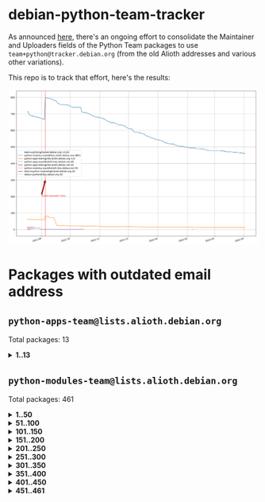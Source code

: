 # debian-python-team-tracker



As announced [here](https://lists.debian.org/debian-python/2021/08/msg00006.html), there's an ongoing effort to consolidate the Maintainer and Uploaders fields of the Python Team packages to use `team+python@tracker.debian.org` (from the old Alioth addresses and various other variations).



This repo is to track that effort, here's the results:



![Python team emails](images/python_team_emails.svg)


# Packages with outdated email address

## `python-apps-team@lists.alioth.debian.org`
Total packages: 13
<details>
<summary><b>1..13</b></summary>


| # | Package | Version |
| --- | --- | --- |
| 1 | [ctop](https://tracker.debian.org/ctop) | 1.0.0-2.1 |
| 2 | [db2twitter](https://tracker.debian.org/db2twitter) | 0.6-1.1 |
| 3 | [dodgy](https://tracker.debian.org/dodgy) | 0.1.9-3 |
| 4 | [etm](https://tracker.debian.org/etm) | 3.2.30-1.1 |
| 5 | [freealchemist](https://tracker.debian.org/freealchemist) | 0.5-1.1 |
| 6 | [kanboard-cli](https://tracker.debian.org/kanboard-cli) | 0.0.2-1.1 |
| 7 | [lightyears](https://tracker.debian.org/lightyears) | 1.4-2 |
| 8 | [pipenv](https://tracker.debian.org/pipenv) | 11.9.0-1.1 |
| 9 | [prospector](https://tracker.debian.org/prospector) | 1.1.7-2 |
| 10 | [pybik](https://tracker.debian.org/pybik) | 3.0-3.1 |
| 11 | [retweet](https://tracker.debian.org/retweet) | 0.10-1.1 |
| 12 | [sinntp](https://tracker.debian.org/sinntp) | 1.6-1.2 |
| 13 | [smem](https://tracker.debian.org/smem) | 1.5-1.1 |
</details>

## `python-modules-team@lists.alioth.debian.org`
Total packages: 461
<details>
<summary><b>1..50</b></summary>


| # | Package | Version |
| --- | --- | --- |
| 1 | [anorack](https://tracker.debian.org/anorack) | 0.2.7-1 |
| 2 | [anosql](https://tracker.debian.org/anosql) | 1.0.1-1 |
| 3 | [asn1crypto](https://tracker.debian.org/asn1crypto) | 1.4.0-1 |
| 4 | [astral](https://tracker.debian.org/astral) | 1.6.1-2 |
| 5 | [authres](https://tracker.debian.org/authres) | 1.2.0-2 |
| 6 | [automat](https://tracker.debian.org/automat) | 20.2.0-1 |
| 7 | [azure-cosmos-table-python](https://tracker.debian.org/azure-cosmos-table-python) | 1.0.5+git20191025-5 |
| 8 | [bdist-nsi](https://tracker.debian.org/bdist-nsi) | 0.1.5-2 |
| 9 | [bernhard](https://tracker.debian.org/bernhard) | 0.2.6-2 |
| 10 | [betamax](https://tracker.debian.org/betamax) | 0.8.1-2 |
| 11 | [bibtexparser](https://tracker.debian.org/bibtexparser) | 1.1.0+ds-3 |
| 12 | [binaryornot](https://tracker.debian.org/binaryornot) | 0.4.4+dfsg-4 |
| 13 | [bitstruct](https://tracker.debian.org/bitstruct) | 8.9.0-1 |
| 14 | [case](https://tracker.debian.org/case) | 1.5.3+dfsg-3 |
| 15 | [cerealizer](https://tracker.debian.org/cerealizer) | 0.8.1-3 |
| 16 | [chardet](https://tracker.debian.org/chardet) | 4.0.0-1 |
| 17 | [chargebee-python](https://tracker.debian.org/chargebee-python) | 1.6.6-1 |
| 18 | [codicefiscale](https://tracker.debian.org/codicefiscale) | 0.9+ds0-2 |
| 19 | [colorclass](https://tracker.debian.org/colorclass) | 2.2.0-2.2 |
| 20 | [colorspacious](https://tracker.debian.org/colorspacious) | 1.1.2-2 |
| 21 | [commonmark](https://tracker.debian.org/commonmark) | 0.9.1-3 |
| 22 | [constantly](https://tracker.debian.org/constantly) | 15.1.0-2 |
| 23 | [contextlib2](https://tracker.debian.org/contextlib2) | 0.6.0.post1-1 |
| 24 | [cookiecutter](https://tracker.debian.org/cookiecutter) | 1.7.3-1 |
| 25 | [coreapi](https://tracker.debian.org/coreapi) | 2.3.3-4 |
| 26 | [coreschema](https://tracker.debian.org/coreschema) | 0.0.4-3 |
| 27 | [cov-core](https://tracker.debian.org/cov-core) | 1.15.0-3 |
| 28 | [cppy](https://tracker.debian.org/cppy) | 1.1.0-2 |
| 29 | [cram](https://tracker.debian.org/cram) | 0.7-4 |
| 30 | [cssutils](https://tracker.debian.org/cssutils) | 1.0.2-3 |
| 31 | [d2to1](https://tracker.debian.org/d2to1) | 0.2.12-2 |
| 32 | [debiancontributors](https://tracker.debian.org/debiancontributors) | 0.7.8-2 |
| 33 | [devpi-common](https://tracker.debian.org/devpi-common) | 3.2.2-1.1 |
| 34 | [django-ajax-selects](https://tracker.debian.org/django-ajax-selects) | 1.7.0-3 |
| 35 | [django-bitfield](https://tracker.debian.org/django-bitfield) | 1.9.6-2 |
| 36 | [django-dirtyfields](https://tracker.debian.org/django-dirtyfields) | 1.3.1-2 |
| 37 | [django-environ](https://tracker.debian.org/django-environ) | 0.4.4-2 |
| 38 | [django-filter](https://tracker.debian.org/django-filter) | 2.4.0-1 |
| 39 | [django-hvad](https://tracker.debian.org/django-hvad) | 1.8.0-1.1 |
| 40 | [django-js-reverse](https://tracker.debian.org/django-js-reverse) | 0.7.3-1.1 |
| 41 | [django-macaddress](https://tracker.debian.org/django-macaddress) | 1.5.0-2 |
| 42 | [django-memoize](https://tracker.debian.org/django-memoize) | 2.2.0+dfsg-1 |
| 43 | [django-nose](https://tracker.debian.org/django-nose) | 1.4.6-2.1 |
| 44 | [django-notification](https://tracker.debian.org/django-notification) | 1.2.0-3 |
| 45 | [django-pagination](https://tracker.debian.org/django-pagination) | 1.0.7-4 |
| 46 | [django-paintstore](https://tracker.debian.org/django-paintstore) | 0.2-4 |
| 47 | [django-picklefield](https://tracker.debian.org/django-picklefield) | 3.0.1-1 |
| 48 | [django-pipeline](https://tracker.debian.org/django-pipeline) | 1.6.14-3 |
| 49 | [django-simple-redis-admin](https://tracker.debian.org/django-simple-redis-admin) | 1.4.0-2 |
| 50 | [django-stronghold](https://tracker.debian.org/django-stronghold) | 0.3.0+debian-2 |
</details>
<details>
<summary><b>51..100</b></summary>

| # | Package | Version |
| --- | --- | --- |
| 51 | [django-webpack-loader](https://tracker.debian.org/django-webpack-loader) | 0.6.0-2 |
| 52 | [django-wkhtmltopdf](https://tracker.debian.org/django-wkhtmltopdf) | 3.3.0-1 |
| 53 | [django-xmlrpc](https://tracker.debian.org/django-xmlrpc) | 0.1.8-2 |
| 54 | [djangorestframework-api-key](https://tracker.debian.org/djangorestframework-api-key) | 2.0.0-2 |
| 55 | [dkimpy](https://tracker.debian.org/dkimpy) | 1.0.5-1 |
| 56 | [dnsdiag](https://tracker.debian.org/dnsdiag) | 2.0.2-1 |
| 57 | [dockerpty](https://tracker.debian.org/dockerpty) | 0.4.1-2 |
| 58 | [drf-generators](https://tracker.debian.org/drf-generators) | 0.5.0-1 |
| 59 | [elasticsearch-curator](https://tracker.debian.org/elasticsearch-curator) | 5.8.1-1 |
| 60 | [enum34](https://tracker.debian.org/enum34) | 1.1.6-4 |
| 61 | [enzyme](https://tracker.debian.org/enzyme) | 0.4.1-2 |
| 62 | [exam](https://tracker.debian.org/exam) | 0.10.5-3 |
| 63 | [factory-boy](https://tracker.debian.org/factory-boy) | 2.11.1-3 |
| 64 | [faker](https://tracker.debian.org/faker) | 0.9.3-0.1 |
| 65 | [fakesleep](https://tracker.debian.org/fakesleep) | 0.1-2 |
| 66 | [fastchunking](https://tracker.debian.org/fastchunking) | 0.0.3-2 |
| 67 | [feedgenerator](https://tracker.debian.org/feedgenerator) | 1.9-2 |
| 68 | [flask-api](https://tracker.debian.org/flask-api) | 1.1+dfsg-1.1 |
| 69 | [flask-babelex](https://tracker.debian.org/flask-babelex) | 0.9.4-1 |
| 70 | [flask-bcrypt](https://tracker.debian.org/flask-bcrypt) | 0.7.1-2 |
| 71 | [flask-compress](https://tracker.debian.org/flask-compress) | 1.4.0-3 |
| 72 | [flask-gravatar](https://tracker.debian.org/flask-gravatar) | 0.4.2-2 |
| 73 | [flask-htmlmin](https://tracker.debian.org/flask-htmlmin) | 1.3.2-2 |
| 74 | [flask-ldapconn](https://tracker.debian.org/flask-ldapconn) | 0.7.2-1.1 |
| 75 | [flask-limiter](https://tracker.debian.org/flask-limiter) | 1.0.1-2 |
| 76 | [flask-mail](https://tracker.debian.org/flask-mail) | 0.9.1+dfsg1-1.1 |
| 77 | [flask-mongoengine](https://tracker.debian.org/flask-mongoengine) | 0.9.3-4 |
| 78 | [flask-multistatic](https://tracker.debian.org/flask-multistatic) | 1.0-2 |
| 79 | [flask-script](https://tracker.debian.org/flask-script) | 2.0.6-2 |
| 80 | [flask-silk](https://tracker.debian.org/flask-silk) | 0.2-18 |
| 81 | [flask-wtf](https://tracker.debian.org/flask-wtf) | 0.14.3-1 |
| 82 | [flufl.enum](https://tracker.debian.org/flufl.enum) | 4.1.1-3 |
| 83 | [flufl.i18n](https://tracker.debian.org/flufl.i18n) | 3.0.1-1 |
| 84 | [flufl.lock](https://tracker.debian.org/flufl.lock) | 5.0.1-1 |
| 85 | [flufl.password](https://tracker.debian.org/flufl.password) | 1.3-3 |
| 86 | [flufl.testing](https://tracker.debian.org/flufl.testing) | 0.7-2 |
| 87 | [gerritlib](https://tracker.debian.org/gerritlib) | 0.8.0-2 |
| 88 | [gmplot](https://tracker.debian.org/gmplot) | 1.2.0-2 |
| 89 | [gtextfsm](https://tracker.debian.org/gtextfsm) | 1.1.0-2 |
| 90 | [gtts](https://tracker.debian.org/gtts) | 2.0.3-1 |
| 91 | [gtts-token](https://tracker.debian.org/gtts-token) | 1.1.3-1 |
| 92 | [guzzle-sphinx-theme](https://tracker.debian.org/guzzle-sphinx-theme) | 0.7.11-5 |
| 93 | [hachoir](https://tracker.debian.org/hachoir) | 3.1.0+dfsg-3 |
| 94 | [haproxy-log-analysis](https://tracker.debian.org/haproxy-log-analysis) | 2.0~b0-2 |
| 95 | [heapdict](https://tracker.debian.org/heapdict) | 1.0.1-1 |
| 96 | [hiro](https://tracker.debian.org/hiro) | 0.5-2 |
| 97 | [hypothesis-auto](https://tracker.debian.org/hypothesis-auto) | 1.1.4-2 |
| 98 | [importmagic](https://tracker.debian.org/importmagic) | 0.1.7-2 |
| 99 | [inflection](https://tracker.debian.org/inflection) | 0.3.1-2 |
| 100 | [json-tricks](https://tracker.debian.org/json-tricks) | 3.11.0-2 |
</details>
<details>
<summary><b>101..150</b></summary>

| # | Package | Version |
| --- | --- | --- |
| 101 | [jsonhyperschema-codec](https://tracker.debian.org/jsonhyperschema-codec) | 1.0.3-2 |
| 102 | [jupyter-sphinx-theme](https://tracker.debian.org/jupyter-sphinx-theme) | 0.0.6+ds1-10 |
| 103 | [kitchen](https://tracker.debian.org/kitchen) | 1.2.6-2 |
| 104 | [kivy](https://tracker.debian.org/kivy) | 1.11.0-2 |
| 105 | [lazr.delegates](https://tracker.debian.org/lazr.delegates) | 2.0.3-2 |
| 106 | [lazr.smtptest](https://tracker.debian.org/lazr.smtptest) | 2.0.3-2 |
| 107 | [libthumbor](https://tracker.debian.org/libthumbor) | 1.3.3-2 |
| 108 | [logilab-constraint](https://tracker.debian.org/logilab-constraint) | 0.6.0-2 |
| 109 | [mako](https://tracker.debian.org/mako) | 1.1.3+ds1-2 |
| 110 | [manuel](https://tracker.debian.org/manuel) | 1.10.1-2 |
| 111 | [mercurial-extension-utils](https://tracker.debian.org/mercurial-extension-utils) | 1.5.1-3 |
| 112 | [mercurial-keyring](https://tracker.debian.org/mercurial-keyring) | 1.3.1-3 |
| 113 | [milksnake](https://tracker.debian.org/milksnake) | 0.1.5-1 |
| 114 | [mimerender](https://tracker.debian.org/mimerender) | 0.6.0-2 |
| 115 | [mmllib](https://tracker.debian.org/mmllib) | 0.3.0.post1-2 |
| 116 | [mockldap](https://tracker.debian.org/mockldap) | 0.3.0-4 |
| 117 | [modernize](https://tracker.debian.org/modernize) | 0.7-2 |
| 118 | [moksha.common](https://tracker.debian.org/moksha.common) | 1.2.5-4 |
| 119 | [mrtparse](https://tracker.debian.org/mrtparse) | 1.6-2 |
| 120 | [musicbrainzngs](https://tracker.debian.org/musicbrainzngs) | 0.7.1-2 |
| 121 | [mutagen](https://tracker.debian.org/mutagen) | 1.45.1-2 |
| 122 | [mwic](https://tracker.debian.org/mwic) | 0.7.8-1 |
| 123 | [mysql-connector-python](https://tracker.debian.org/mysql-connector-python) | 8.0.15-2 |
| 124 | [nb2plots](https://tracker.debian.org/nb2plots) | 0.6-2 |
| 125 | [netmiko](https://tracker.debian.org/netmiko) | 2.4.2-1 |
| 126 | [networkx](https://tracker.debian.org/networkx) | 2.5+ds-2 |
| 127 | [nose2](https://tracker.debian.org/nose2) | 0.9.2-1 |
| 128 | [nose2-cov](https://tracker.debian.org/nose2-cov) | 1.0a4-3 |
| 129 | [ntplib](https://tracker.debian.org/ntplib) | 0.3.3-2 |
| 130 | [numpy-stl](https://tracker.debian.org/numpy-stl) | 2.9.0-1 |
| 131 | [obsub](https://tracker.debian.org/obsub) | 0.2-4 |
| 132 | [okasha](https://tracker.debian.org/okasha) | 0.2.4-4 |
| 133 | [overpass](https://tracker.debian.org/overpass) | 0.7-1 |
| 134 | [pastescript](https://tracker.debian.org/pastescript) | 2.0.2-4 |
| 135 | [pep8](https://tracker.debian.org/pep8) | 1.7.1-9 |
| 136 | [pep8-naming](https://tracker.debian.org/pep8-naming) | 0.10.0-1 |
| 137 | [pg8000](https://tracker.debian.org/pg8000) | 1.10.6-2 |
| 138 | [pidcat](https://tracker.debian.org/pidcat) | 2.1.0-4 |
| 139 | [plastex](https://tracker.debian.org/plastex) | 2.1-2 |
| 140 | [portio](https://tracker.debian.org/portio) | 0.5-4 |
| 141 | [power](https://tracker.debian.org/power) | 1.4+dfsg-4 |
| 142 | [pprintpp](https://tracker.debian.org/pprintpp) | 0.4.0-2 |
| 143 | [preggy](https://tracker.debian.org/preggy) | 1.4.4-1 |
| 144 | [ptable](https://tracker.debian.org/ptable) | 0.9.2-2 |
| 145 | [py-radix](https://tracker.debian.org/py-radix) | 0.10.0-3 |
| 146 | [py3dns](https://tracker.debian.org/py3dns) | 3.2.1-1 |
| 147 | [pyasn1](https://tracker.debian.org/pyasn1) | 0.4.8-1 |
| 148 | [pybindgen](https://tracker.debian.org/pybindgen) | 0.20.0+dfsg1-2 |
| 149 | [pycallgraph](https://tracker.debian.org/pycallgraph) | 1.1.3-1.2 |
| 150 | [pycxx](https://tracker.debian.org/pycxx) | 7.1.4-0.2 |
</details>
<details>
<summary><b>151..200</b></summary>

| # | Package | Version |
| --- | --- | --- |
| 151 | [pydbus](https://tracker.debian.org/pydbus) | 0.6.0-4 |
| 152 | [pydenticon](https://tracker.debian.org/pydenticon) | 0.3.1-2 |
| 153 | [pydispatcher](https://tracker.debian.org/pydispatcher) | 2.0.5-2 |
| 154 | [pydle](https://tracker.debian.org/pydle) | 0.9.4-2 |
| 155 | [pyenchant](https://tracker.debian.org/pyenchant) | 3.2.0-1 |
| 156 | [pyfg](https://tracker.debian.org/pyfg) | 0.50-2 |
| 157 | [pyfiglet](https://tracker.debian.org/pyfiglet) | 0.8.0+dfsg-1 |
| 158 | [pyfribidi](https://tracker.debian.org/pyfribidi) | 0.12.0+repack-7 |
| 159 | [pygeoif](https://tracker.debian.org/pygeoif) | 0.7-2 |
| 160 | [pygtail](https://tracker.debian.org/pygtail) | 0.6.1-2 |
| 161 | [pygtkspellcheck](https://tracker.debian.org/pygtkspellcheck) | 4.0.5-2 |
| 162 | [pyinotify](https://tracker.debian.org/pyinotify) | 0.9.6-1.3 |
| 163 | [pyiosxr](https://tracker.debian.org/pyiosxr) | 0.52-1.1 |
| 164 | [pyjavaproperties](https://tracker.debian.org/pyjavaproperties) | 0.7-2 |
| 165 | [pyjokes](https://tracker.debian.org/pyjokes) | 0.5.0-3 |
| 166 | [pykcs11](https://tracker.debian.org/pykcs11) | 1.5.10-1 |
| 167 | [pylama](https://tracker.debian.org/pylama) | 7.4.3-3 |
| 168 | [pylibmc](https://tracker.debian.org/pylibmc) | 1.5.2-3 |
| 169 | [pylint-celery](https://tracker.debian.org/pylint-celery) | 0.3-5 |
| 170 | [pylint-common](https://tracker.debian.org/pylint-common) | 0.2.5-4 |
| 171 | [pylint-django](https://tracker.debian.org/pylint-django) | 2.0.13-1 |
| 172 | [pylint-flask](https://tracker.debian.org/pylint-flask) | 0.5-4 |
| 173 | [pymacs](https://tracker.debian.org/pymacs) | 0.25-3 |
| 174 | [pymodbus](https://tracker.debian.org/pymodbus) | 2.1.0+dfsg-2 |
| 175 | [pynag](https://tracker.debian.org/pynag) | 1.1.2+dfsg-2 |
| 176 | [pynliner](https://tracker.debian.org/pynliner) | 0.8.0-2 |
| 177 | [pyopengl](https://tracker.debian.org/pyopengl) | 3.1.5+dfsg-1 |
| 178 | [pyprind](https://tracker.debian.org/pyprind) | 2.11.2-2 |
| 179 | [pyquery](https://tracker.debian.org/pyquery) | 1.2.9-4 |
| 180 | [pyrad](https://tracker.debian.org/pyrad) | 2.1-2 |
| 181 | [pysimplesoap](https://tracker.debian.org/pysimplesoap) | 1.16.2-3 |
| 182 | [pysmi](https://tracker.debian.org/pysmi) | 0.3.2-2 |
| 183 | [pysodium](https://tracker.debian.org/pysodium) | 0.7.0-2 |
| 184 | [pyspf](https://tracker.debian.org/pyspf) | 2.0.14-2 |
| 185 | [pysrt](https://tracker.debian.org/pysrt) | 1.0.1-2 |
| 186 | [pyssim](https://tracker.debian.org/pyssim) | 0.2-2 |
| 187 | [pytaglib](https://tracker.debian.org/pytaglib) | 0.3.6+dfsg-2 |
| 188 | [pytds](https://tracker.debian.org/pytds) | 1.10.0-1 |
| 189 | [pytest-bdd](https://tracker.debian.org/pytest-bdd) | 3.2.1-1 |
| 190 | [pytest-cookies](https://tracker.debian.org/pytest-cookies) | 0.4.0-1 |
| 191 | [pytest-django](https://tracker.debian.org/pytest-django) | 3.5.1-1 |
| 192 | [pytest-expect](https://tracker.debian.org/pytest-expect) | 1.1.0-2 |
| 193 | [pytest-httpbin](https://tracker.debian.org/pytest-httpbin) | 1.0.0-2 |
| 194 | [pytest-runner](https://tracker.debian.org/pytest-runner) | 2.11.1-1.2 |
| 195 | [pytest-sugar](https://tracker.debian.org/pytest-sugar) | 0.9.4-1 |
| 196 | [pytest-tornado](https://tracker.debian.org/pytest-tornado) | 0.8.1-1 |
| 197 | [pytest-vcr](https://tracker.debian.org/pytest-vcr) | 1.0.2-2 |
| 198 | [python-activipy](https://tracker.debian.org/python-activipy) | 0.1-7 |
| 199 | [python-adal](https://tracker.debian.org/python-adal) | 1.2.2-1 |
| 200 | [python-aiohttp-session](https://tracker.debian.org/python-aiohttp-session) | 2.9.0-2 |
</details>
<details>
<summary><b>201..250</b></summary>

| # | Package | Version |
| --- | --- | --- |
| 201 | [python-aioinflux](https://tracker.debian.org/python-aioinflux) | 0.9.0-2 |
| 202 | [python-aiomeasures](https://tracker.debian.org/python-aiomeasures) | 0.5.14-3 |
| 203 | [python-amqplib](https://tracker.debian.org/python-amqplib) | 1.0.2-2 |
| 204 | [python-aptly](https://tracker.debian.org/python-aptly) | 0.12.10-2 |
| 205 | [python-args](https://tracker.debian.org/python-args) | 0.1.0-3 |
| 206 | [python-arpy](https://tracker.debian.org/python-arpy) | 1.1.1-4 |
| 207 | [python-astor](https://tracker.debian.org/python-astor) | 0.8.1-1 |
| 208 | [python-base58](https://tracker.debian.org/python-base58) | 1.0.3-1.1 |
| 209 | [python-bcdoc](https://tracker.debian.org/python-bcdoc) | 0.16.0-2 |
| 210 | [python-bitbucket-api](https://tracker.debian.org/python-bitbucket-api) | 0.5.0-3 |
| 211 | [python-box](https://tracker.debian.org/python-box) | 3.4.6-2 |
| 212 | [python-btrees](https://tracker.debian.org/python-btrees) | 4.3.1-2 |
| 213 | [python-cerberus](https://tracker.debian.org/python-cerberus) | 1.3.2-1 |
| 214 | [python-click-log](https://tracker.debian.org/python-click-log) | 0.2.1-2 |
| 215 | [python-clint](https://tracker.debian.org/python-clint) | 0.5.1-3 |
| 216 | [python-cluster](https://tracker.debian.org/python-cluster) | 1.3.3-3 |
| 217 | [python-coloredlogs](https://tracker.debian.org/python-coloredlogs) | 7.3-2 |
| 218 | [python-colour](https://tracker.debian.org/python-colour) | 0.1.5-2 |
| 219 | [python-consul](https://tracker.debian.org/python-consul) | 0.7.1-1.1 |
| 220 | [python-cookies](https://tracker.debian.org/python-cookies) | 2.2.1-3 |
| 221 | [python-cpuinfo](https://tracker.debian.org/python-cpuinfo) | 5.0.0-2 |
| 222 | [python-crcmod](https://tracker.debian.org/python-crcmod) | 1.7+dfsg-2 |
| 223 | [python-cs](https://tracker.debian.org/python-cs) | 2.7.1-1 |
| 224 | [python-dbfread](https://tracker.debian.org/python-dbfread) | 2.0.7-3 |
| 225 | [python-decorator](https://tracker.debian.org/python-decorator) | 4.4.2-2 |
| 226 | [python-demjson](https://tracker.debian.org/python-demjson) | 2.2.4-5 |
| 227 | [python-diaspy](https://tracker.debian.org/python-diaspy) | 0.6.0-2 |
| 228 | [python-dictobj](https://tracker.debian.org/python-dictobj) | 0.4-4 |
| 229 | [python-distutils-extra](https://tracker.debian.org/python-distutils-extra) | 2.45 |
| 230 | [python-django-casclient](https://tracker.debian.org/python-django-casclient) | 1.5.3-1 |
| 231 | [python-django-etcd-settings](https://tracker.debian.org/python-django-etcd-settings) | 0.1.13+dfsg-3 |
| 232 | [python-django-gravatar2](https://tracker.debian.org/python-django-gravatar2) | 1.4.4-2 |
| 233 | [python-django-jsonfield](https://tracker.debian.org/python-django-jsonfield) | 1.4.0-2 |
| 234 | [python-django-push-notifications](https://tracker.debian.org/python-django-push-notifications) | 1.4.1-1 |
| 235 | [python-django-simple-history](https://tracker.debian.org/python-django-simple-history) | 2.7.0-1.1 |
| 236 | [python-easywebdav](https://tracker.debian.org/python-easywebdav) | 1.2.0-8 |
| 237 | [python-envparse](https://tracker.debian.org/python-envparse) | 0.2.0-2 |
| 238 | [python-envs](https://tracker.debian.org/python-envs) | 1.2.6-1.1 |
| 239 | [python-epc](https://tracker.debian.org/python-epc) | 0.0.5-3 |
| 240 | [python-etcd](https://tracker.debian.org/python-etcd) | 0.4.5-2 |
| 241 | [python-ethtool](https://tracker.debian.org/python-ethtool) | 0.14-3 |
| 242 | [python-ewmh](https://tracker.debian.org/python-ewmh) | 0.1.6-2 |
| 243 | [python-exotel](https://tracker.debian.org/python-exotel) | 0.1.5-2 |
| 244 | [python-feather-format](https://tracker.debian.org/python-feather-format) | 0.3.1+dfsg1-4 |
| 245 | [python-flaky](https://tracker.debian.org/python-flaky) | 3.7.0-1 |
| 246 | [python-genty](https://tracker.debian.org/python-genty) | 1.3.2-1 |
| 247 | [python-geoip2](https://tracker.debian.org/python-geoip2) | 2.9.0+dfsg1-2 |
| 248 | [python-gflags](https://tracker.debian.org/python-gflags) | 1.5.1-7 |
| 249 | [python-glob2](https://tracker.debian.org/python-glob2) | 0.5-3 |
| 250 | [python-hashids](https://tracker.debian.org/python-hashids) | 1.3.1-1 |
</details>
<details>
<summary><b>251..300</b></summary>

| # | Package | Version |
| --- | --- | --- |
| 251 | [python-hidapi](https://tracker.debian.org/python-hidapi) | 0.9.0.post3-2 |
| 252 | [python-hiredis](https://tracker.debian.org/python-hiredis) | 1.0.1-1 |
| 253 | [python-hpilo](https://tracker.debian.org/python-hpilo) | 4.3-3 |
| 254 | [python-html2text](https://tracker.debian.org/python-html2text) | 2020.1.16-1 |
| 255 | [python-http-parser](https://tracker.debian.org/python-http-parser) | 0.9.0-1 |
| 256 | [python-httptools](https://tracker.debian.org/python-httptools) | 0.1.1-1 |
| 257 | [python-icalendar](https://tracker.debian.org/python-icalendar) | 4.0.3-4 |
| 258 | [python-iniparse](https://tracker.debian.org/python-iniparse) | 0.4-3 |
| 259 | [python-ipaddress](https://tracker.debian.org/python-ipaddress) | 1.0.23-1 |
| 260 | [python-ipfix](https://tracker.debian.org/python-ipfix) | 0.9.7-2 |
| 261 | [python-irodsclient](https://tracker.debian.org/python-irodsclient) | 0.8.1-2 |
| 262 | [python-isc-dhcp-leases](https://tracker.debian.org/python-isc-dhcp-leases) | 0.9.1-2 |
| 263 | [python-isoweek](https://tracker.debian.org/python-isoweek) | 1.3.3-3 |
| 264 | [python-jsonrpc](https://tracker.debian.org/python-jsonrpc) | 1.13.0-1 |
| 265 | [python-junit-xml](https://tracker.debian.org/python-junit-xml) | 1.9-1 |
| 266 | [python-kanboard](https://tracker.debian.org/python-kanboard) | 1.0.1-1.1 |
| 267 | [python-langdetect](https://tracker.debian.org/python-langdetect) | 1.0.7-4 |
| 268 | [python-ldap](https://tracker.debian.org/python-ldap) | 3.2.0-4 |
| 269 | [python-ldapdomaindump](https://tracker.debian.org/python-ldapdomaindump) | 0.9.3-1 |
| 270 | [python-libguess](https://tracker.debian.org/python-libguess) | 1.1-4 |
| 271 | [python-mailer](https://tracker.debian.org/python-mailer) | 0.8.1-4 |
| 272 | [python-mastodon](https://tracker.debian.org/python-mastodon) | 1.5.1-1 |
| 273 | [python-mccabe](https://tracker.debian.org/python-mccabe) | 0.6.1-3 |
| 274 | [python-measurement](https://tracker.debian.org/python-measurement) | 2.0.1-2 |
| 275 | [python-meld3](https://tracker.debian.org/python-meld3) | 1.0.2-3 |
| 276 | [python-mnemonic](https://tracker.debian.org/python-mnemonic) | 0.19-1 |
| 277 | [python-model-mommy](https://tracker.debian.org/python-model-mommy) | 1.6.0-2 |
| 278 | [python-morris](https://tracker.debian.org/python-morris) | 1.2-2 |
| 279 | [python-mpegdash](https://tracker.debian.org/python-mpegdash) | 0.2.0-1 |
| 280 | [python-multidict](https://tracker.debian.org/python-multidict) | 5.1.0-1 |
| 281 | [python-nine](https://tracker.debian.org/python-nine) | 1.1.0-1 |
| 282 | [python-noise](https://tracker.debian.org/python-noise) | 1.2.3-3 |
| 283 | [python-notify2](https://tracker.debian.org/python-notify2) | 0.3-4 |
| 284 | [python-ntlm-auth](https://tracker.debian.org/python-ntlm-auth) | 1.4.0-1 |
| 285 | [python-offtrac](https://tracker.debian.org/python-offtrac) | 0.1.0-2.1 |
| 286 | [python-opcua](https://tracker.debian.org/python-opcua) | 0.98.11-1 |
| 287 | [python-openid-cla](https://tracker.debian.org/python-openid-cla) | 1.2-2 |
| 288 | [python-openid-teams](https://tracker.debian.org/python-openid-teams) | 1.2-2 |
| 289 | [python-openidc-client](https://tracker.debian.org/python-openidc-client) | 0.6.0-1.1 |
| 290 | [python-opentimestamps](https://tracker.debian.org/python-opentimestamps) | 0.4.1-1 |
| 291 | [python-padme](https://tracker.debian.org/python-padme) | 1.1.1-3 |
| 292 | [python-pampy](https://tracker.debian.org/python-pampy) | 1.8.4-2 |
| 293 | [python-path-and-address](https://tracker.debian.org/python-path-and-address) | 2.0.1-2 |
| 294 | [python-pathtools](https://tracker.debian.org/python-pathtools) | 0.1.2-4 |
| 295 | [python-paypal](https://tracker.debian.org/python-paypal) | 1.2.5-3 |
| 296 | [python-peakutils](https://tracker.debian.org/python-peakutils) | 1.3.3+ds-2 |
| 297 | [python-pem](https://tracker.debian.org/python-pem) | 19.1.0-1 |
| 298 | [python-persistent](https://tracker.debian.org/python-persistent) | 4.6.4-0.2 |
| 299 | [python-pex](https://tracker.debian.org/python-pex) | 1.1.14-3.1 |
| 300 | [python-pgpdump](https://tracker.debian.org/python-pgpdump) | 1.5-2 |
</details>
<details>
<summary><b>301..350</b></summary>

| # | Package | Version |
| --- | --- | --- |
| 301 | [python-pgspecial](https://tracker.debian.org/python-pgspecial) | 1.11.10+dfsg1-1 |
| 302 | [python-phonenumbers](https://tracker.debian.org/python-phonenumbers) | 8.12.1-1 |
| 303 | [python-picklable-itertools](https://tracker.debian.org/python-picklable-itertools) | 0.1.1-3 |
| 304 | [python-plaster](https://tracker.debian.org/python-plaster) | 1.0-2 |
| 305 | [python-plaster-pastedeploy](https://tracker.debian.org/python-plaster-pastedeploy) | 0.5-3 |
| 306 | [python-prctl](https://tracker.debian.org/python-prctl) | 1.7-2 |
| 307 | [python-preshed](https://tracker.debian.org/python-preshed) | 3.0.2-1 |
| 308 | [python-pretend](https://tracker.debian.org/python-pretend) | 1.0.9-1 |
| 309 | [python-prettylog](https://tracker.debian.org/python-prettylog) | 0.1.0-2 |
| 310 | [python-priority](https://tracker.debian.org/python-priority) | 1.3.0-3 |
| 311 | [python-progressbar](https://tracker.debian.org/python-progressbar) | 2.5-2 |
| 312 | [python-pskc](https://tracker.debian.org/python-pskc) | 1.1-3 |
| 313 | [python-py-zipkin](https://tracker.debian.org/python-py-zipkin) | 0.15.0-1.1 |
| 314 | [python-pyasn1-modules](https://tracker.debian.org/python-pyasn1-modules) | 0.2.1-1 |
| 315 | [python-pyftpdlib](https://tracker.debian.org/python-pyftpdlib) | 1.5.4-2 |
| 316 | [python-pygerrit2](https://tracker.debian.org/python-pygerrit2) | 2.0.4-2 |
| 317 | [python-pypump](https://tracker.debian.org/python-pypump) | 0.7-3 |
| 318 | [python-pysnmp4-apps](https://tracker.debian.org/python-pysnmp4-apps) | 0.3.2-2.2 |
| 319 | [python-pysnmp4-mibs](https://tracker.debian.org/python-pysnmp4-mibs) | 0.1.3-3 |
| 320 | [python-pytest-benchmark](https://tracker.debian.org/python-pytest-benchmark) | 3.2.2-2 |
| 321 | [python-pyvmomi](https://tracker.debian.org/python-pyvmomi) | 6.7.1-3 |
| 322 | [python-rarfile](https://tracker.debian.org/python-rarfile) | 3.1-1 |
| 323 | [python-ratelimiter](https://tracker.debian.org/python-ratelimiter) | 1.2.0.post0-1 |
| 324 | [python-redisearch-py](https://tracker.debian.org/python-redisearch-py) | 1.0.0-1 |
| 325 | [python-releases](https://tracker.debian.org/python-releases) | 1.6.3-1 |
| 326 | [python-repoze.lru](https://tracker.debian.org/python-repoze.lru) | 0.7-2 |
| 327 | [python-repoze.sphinx.autointerface](https://tracker.debian.org/python-repoze.sphinx.autointerface) | 0.8-0.2 |
| 328 | [python-repoze.tm2](https://tracker.debian.org/python-repoze.tm2) | 2.0-2 |
| 329 | [python-requests-ntlm](https://tracker.debian.org/python-requests-ntlm) | 1.1.0-1.1 |
| 330 | [python-requirements-detector](https://tracker.debian.org/python-requirements-detector) | 0.6-2 |
| 331 | [python-restless](https://tracker.debian.org/python-restless) | 2.1.1-2 |
| 332 | [python-rpaths](https://tracker.debian.org/python-rpaths) | 0.13-1.1 |
| 333 | [python-rply](https://tracker.debian.org/python-rply) | 0.7.7-2 |
| 334 | [python-schedutils](https://tracker.debian.org/python-schedutils) | 0.6-2.1 |
| 335 | [python-schema](https://tracker.debian.org/python-schema) | 0.6.7-3 |
| 336 | [python-schroot](https://tracker.debian.org/python-schroot) | 0.4-4 |
| 337 | [python-scp](https://tracker.debian.org/python-scp) | 0.13.0-2 |
| 338 | [python-scripttest](https://tracker.debian.org/python-scripttest) | 1.3-3 |
| 339 | [python-scruffy](https://tracker.debian.org/python-scruffy) | 0.3.3-2 |
| 340 | [python-sdnotify](https://tracker.debian.org/python-sdnotify) | 0.3.1-2 |
| 341 | [python-serverfiles](https://tracker.debian.org/python-serverfiles) | 0.3.0-1 |
| 342 | [python-service-identity](https://tracker.debian.org/python-service-identity) | 18.1.0-6 |
| 343 | [python-sexpdata](https://tracker.debian.org/python-sexpdata) | 0.0.3-2 |
| 344 | [python-shade](https://tracker.debian.org/python-shade) | 1.30.0-3 |
| 345 | [python-shellescape](https://tracker.debian.org/python-shellescape) | 3.4.1-4 |
| 346 | [python-simpy](https://tracker.debian.org/python-simpy) | 2.3.1+dfsg-2 |
| 347 | [python-simpy3](https://tracker.debian.org/python-simpy3) | 3.0.11-2 |
| 348 | [python-slimmer](https://tracker.debian.org/python-slimmer) | 0.1.30-8 |
| 349 | [python-slugify](https://tracker.debian.org/python-slugify) | 4.0.0-1 |
| 350 | [python-smstrade](https://tracker.debian.org/python-smstrade) | 0.2.4-6 |
</details>
<details>
<summary><b>351..400</b></summary>

| # | Package | Version |
| --- | --- | --- |
| 351 | [python-socketpool](https://tracker.debian.org/python-socketpool) | 0.5.3-5 |
| 352 | [python-sphinx-issues](https://tracker.debian.org/python-sphinx-issues) | 1.2.0-2 |
| 353 | [python-spur](https://tracker.debian.org/python-spur) | 0.3.21-1 |
| 354 | [python-statsd](https://tracker.debian.org/python-statsd) | 3.3.0-2 |
| 355 | [python-stopit](https://tracker.debian.org/python-stopit) | 1.1.2-1 |
| 356 | [python-structlog](https://tracker.debian.org/python-structlog) | 20.1.0-1 |
| 357 | [python-sunlight](https://tracker.debian.org/python-sunlight) | 1.1.5-3 |
| 358 | [python-suntime](https://tracker.debian.org/python-suntime) | 1.2.5-2 |
| 359 | [python-tempita](https://tracker.debian.org/python-tempita) | 0.5.2-6 |
| 360 | [python-test-server](https://tracker.debian.org/python-test-server) | 0.0.27-2 |
| 361 | [python-testing.common.database](https://tracker.debian.org/python-testing.common.database) | 2.0.0-2 |
| 362 | [python-testing.mysqld](https://tracker.debian.org/python-testing.mysqld) | 1.4.0-4 |
| 363 | [python-testing.postgresql](https://tracker.debian.org/python-testing.postgresql) | 1.3.0-2 |
| 364 | [python-thriftpy](https://tracker.debian.org/python-thriftpy) | 0.3.9+ds1-1 |
| 365 | [python-tinycss](https://tracker.debian.org/python-tinycss) | 0.4-3 |
| 366 | [python-tktreectrl](https://tracker.debian.org/python-tktreectrl) | 2.0.2-3 |
| 367 | [python-translationstring](https://tracker.debian.org/python-translationstring) | 1.4-1 |
| 368 | [python-twitter](https://tracker.debian.org/python-twitter) | 3.3-2 |
| 369 | [python-typeguard](https://tracker.debian.org/python-typeguard) | 2.2.2-1.1 |
| 370 | [python-udatetime](https://tracker.debian.org/python-udatetime) | 0.0.16-4 |
| 371 | [python-unicodecsv](https://tracker.debian.org/python-unicodecsv) | 0.14.1-2 |
| 372 | [python-urlobject](https://tracker.debian.org/python-urlobject) | 2.4.3-3 |
| 373 | [python-urwidtrees](https://tracker.debian.org/python-urwidtrees) | 1.0.3.dev0-1 |
| 374 | [python-utils](https://tracker.debian.org/python-utils) | 2.3.0-2 |
| 375 | [python-vagrant](https://tracker.debian.org/python-vagrant) | 0.5.15-3 |
| 376 | [python-venusian](https://tracker.debian.org/python-venusian) | 3.0.0-1 |
| 377 | [python-vobject](https://tracker.debian.org/python-vobject) | 0.9.6.1-0.2 |
| 378 | [python-webob](https://tracker.debian.org/python-webob) | 1:1.8.6-1.1 |
| 379 | [python-wget](https://tracker.debian.org/python-wget) | 3.2-3 |
| 380 | [python-wheezy.template](https://tracker.debian.org/python-wheezy.template) | 0.1.167-2 |
| 381 | [python-whoosh](https://tracker.debian.org/python-whoosh) | 2.7.4+git6-g9134ad92-5 |
| 382 | [python-wither](https://tracker.debian.org/python-wither) | 1.1-2 |
| 383 | [python-wsgilog](https://tracker.debian.org/python-wsgilog) | 0.3.1-3 |
| 384 | [python-yaswfp](https://tracker.debian.org/python-yaswfp) | 0.9.3-1.1 |
| 385 | [python-zc.customdoctests](https://tracker.debian.org/python-zc.customdoctests) | 1.0.1-2 |
| 386 | [python-zipp](https://tracker.debian.org/python-zipp) | 1.0.0-3 |
| 387 | [python-zxcvbn](https://tracker.debian.org/python-zxcvbn) | 4.4.28-2 |
| 388 | [python3-proselint](https://tracker.debian.org/python3-proselint) | 0.10.2-2 |
| 389 | [pythondialog](https://tracker.debian.org/pythondialog) | 3.5.1-1 |
| 390 | [pytoml](https://tracker.debian.org/pytoml) | 0.1.21-1 |
| 391 | [pyuca](https://tracker.debian.org/pyuca) | 1.2-2 |
| 392 | [pyutilib](https://tracker.debian.org/pyutilib) | 5.8.0-1 |
| 393 | [pywavelets](https://tracker.debian.org/pywavelets) | 1.1.1-1 |
| 394 | [pywinrm](https://tracker.debian.org/pywinrm) | 0.3.0-2 |
| 395 | [quark-sphinx-theme](https://tracker.debian.org/quark-sphinx-theme) | 0.5.1-2 |
| 396 | [recommonmark](https://tracker.debian.org/recommonmark) | 0.6.0+ds-1 |
| 397 | [redis-py-cluster](https://tracker.debian.org/redis-py-cluster) | 2.0.0-1 |
| 398 | [reparser](https://tracker.debian.org/reparser) | 1.4.3-1 |
| 399 | [requests-aws](https://tracker.debian.org/requests-aws) | 0.1.5-2 |
| 400 | [ripe-atlas-cousteau](https://tracker.debian.org/ripe-atlas-cousteau) | 1.4.2-3 |
</details>
<details>
<summary><b>401..450</b></summary>

| # | Package | Version |
| --- | --- | --- |
| 401 | [ripe-atlas-sagan](https://tracker.debian.org/ripe-atlas-sagan) | 1.2.2-2 |
| 402 | [robot-detection](https://tracker.debian.org/robot-detection) | 0.4.0-2 |
| 403 | [routes](https://tracker.debian.org/routes) | 2.5.1-1 |
| 404 | [sgmllib3k](https://tracker.debian.org/sgmllib3k) | 1.0.0-3 |
| 405 | [simplegeneric](https://tracker.debian.org/simplegeneric) | 0.8.1-3 |
| 406 | [singledispatch](https://tracker.debian.org/singledispatch) | 3.4.0.3-3 |
| 407 | [sireader](https://tracker.debian.org/sireader) | 1.1.1-2 |
| 408 | [sleekxmpp](https://tracker.debian.org/sleekxmpp) | 1.3.3-6 |
| 409 | [slimit](https://tracker.debian.org/slimit) | 0.8.1-4 |
| 410 | [smartypants](https://tracker.debian.org/smartypants) | 2.0.0-2 |
| 411 | [sortedcontainers](https://tracker.debian.org/sortedcontainers) | 2.1.0-2 |
| 412 | [speaklater](https://tracker.debian.org/speaklater) | 1.3-5 |
| 413 | [sphinx](https://tracker.debian.org/sphinx) | 1.8.5-2 |
| 414 | [sphinx](https://tracker.debian.org/sphinx) | 1.8.5-3 |
| 415 | [sphinx](https://tracker.debian.org/sphinx) | 1.8.5-4 |
| 416 | [sphinx](https://tracker.debian.org/sphinx) | 1.8.5-5 |
| 417 | [sphinx](https://tracker.debian.org/sphinx) | 2.4.3-2 |
| 418 | [sphinx](https://tracker.debian.org/sphinx) | 2.4.3-4 |
| 419 | [sphinx-autorun](https://tracker.debian.org/sphinx-autorun) | 1.1.0-3.1 |
| 420 | [sphinx-celery](https://tracker.debian.org/sphinx-celery) | 2.0.0-1 |
| 421 | [sphinx-intl](https://tracker.debian.org/sphinx-intl) | 2.0.1-2 |
| 422 | [sphinxcontrib-devhelp](https://tracker.debian.org/sphinxcontrib-devhelp) | 1.0.2-2 |
| 423 | [sphinxcontrib-doxylink](https://tracker.debian.org/sphinxcontrib-doxylink) | 1.5-1 |
| 424 | [sphinxcontrib-log-cabinet](https://tracker.debian.org/sphinxcontrib-log-cabinet) | 1.0.1-2 |
| 425 | [sphinxcontrib-qthelp](https://tracker.debian.org/sphinxcontrib-qthelp) | 1.0.3-2 |
| 426 | [sphinxcontrib-rubydomain](https://tracker.debian.org/sphinxcontrib-rubydomain) | 0.1~dev-20100804-2 |
| 427 | [sphinxcontrib-websupport](https://tracker.debian.org/sphinxcontrib-websupport) | 1.2.4-1 |
| 428 | [sphinxtesters](https://tracker.debian.org/sphinxtesters) | 0.2.3-1 |
| 429 | [sshpubkeys](https://tracker.debian.org/sshpubkeys) | 3.1.0-2.1 |
| 430 | [sshtunnel](https://tracker.debian.org/sshtunnel) | 0.1.4-2 |
| 431 | [stardicter](https://tracker.debian.org/stardicter) | 1.2-1 |
| 432 | [straight.plugin](https://tracker.debian.org/straight.plugin) | 1.4.1-3 |
| 433 | [stsci.distutils](https://tracker.debian.org/stsci.distutils) | 0.3.7-5 |
| 434 | [tagpy](https://tracker.debian.org/tagpy) | 2013.1-7 |
| 435 | [terminaltables](https://tracker.debian.org/terminaltables) | 3.1.0-3 |
| 436 | [texext](https://tracker.debian.org/texext) | 0.6.6-2 |
| 437 | [tinydb](https://tracker.debian.org/tinydb) | 3.15.2-2 |
| 438 | [translation-finder](https://tracker.debian.org/translation-finder) | 1.0-1 |
| 439 | [transmissionrpc](https://tracker.debian.org/transmissionrpc) | 0.11-4 |
| 440 | [txws](https://tracker.debian.org/txws) | 0.9.1-4 |
| 441 | [txzmq](https://tracker.debian.org/txzmq) | 0.8.0-2 |
| 442 | [typogrify](https://tracker.debian.org/typogrify) | 1:2.0.7-2 |
| 443 | [u-msgpack-python](https://tracker.debian.org/u-msgpack-python) | 2.3.0-2 |
| 444 | [utidylib](https://tracker.debian.org/utidylib) | 0.5-3 |
| 445 | [vim-autopep8](https://tracker.debian.org/vim-autopep8) | 1.2.0-2 |
| 446 | [vsts-cd-manager](https://tracker.debian.org/vsts-cd-manager) | 1.0.2-3 |
| 447 | [wchartype](https://tracker.debian.org/wchartype) | 0.1-2 |
| 448 | [webpy](https://tracker.debian.org/webpy) | 1:0.61-1 |
| 449 | [whichcraft](https://tracker.debian.org/whichcraft) | 0.4.1-2 |
| 450 | [wikitrans](https://tracker.debian.org/wikitrans) | 1.3-1 |
</details>
<details>
<summary><b>451..461</b></summary>

| # | Package | Version |
| --- | --- | --- |
| 451 | [willow](https://tracker.debian.org/willow) | 1.4-1 |
| 452 | [wlc](https://tracker.debian.org/wlc) | 1.2-1 |
| 453 | [wokkel](https://tracker.debian.org/wokkel) | 18.0.0-3.1 |
| 454 | [wsgiproxy2](https://tracker.debian.org/wsgiproxy2) | 0.4.5-1.1 |
| 455 | [wtf-peewee](https://tracker.debian.org/wtf-peewee) | 3.0.0+dfsg-2 |
| 456 | [wtforms](https://tracker.debian.org/wtforms) | 2.2.1-2 |
| 457 | [xhtml2pdf](https://tracker.debian.org/xhtml2pdf) | 0.2.4-1 |
| 458 | [xlwt](https://tracker.debian.org/xlwt) | 1.3.0-3 |
| 459 | [zc.lockfile](https://tracker.debian.org/zc.lockfile) | 2.0-1 |
| 460 | [zict](https://tracker.debian.org/zict) | 2.0.0-1 |
| 461 | [zope.deprecation](https://tracker.debian.org/zope.deprecation) | 4.4.0-4 |
</details>
